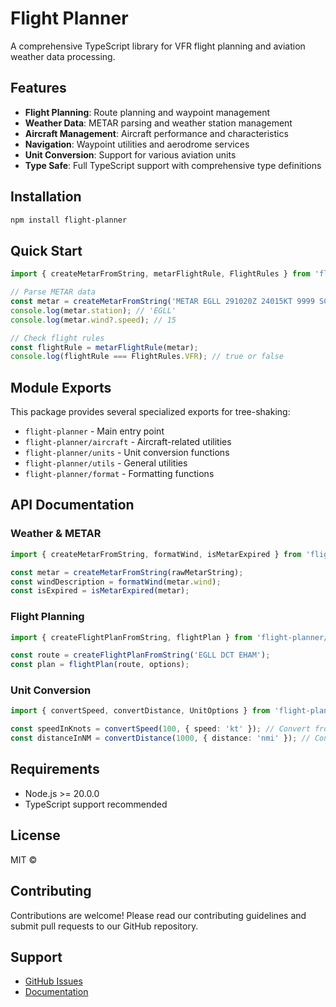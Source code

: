 # Flight Planner

A comprehensive TypeScript library for VFR flight planning and aviation weather data processing.

## Features

- **Flight Planning**: Route planning and waypoint management
- **Weather Data**: METAR parsing and weather station management
- **Aircraft Management**: Aircraft performance and characteristics
- **Navigation**: Waypoint utilities and aerodrome services
- **Unit Conversion**: Support for various aviation units
- **Type Safe**: Full TypeScript support with comprehensive type definitions

## Installation

```bash
npm install flight-planner
```

## Quick Start

```typescript
import { createMetarFromString, metarFlightRule, FlightRules } from 'flight-planner';

// Parse METAR data
const metar = createMetarFromString('METAR EGLL 291020Z 24015KT 9999 SCT040 18/09 Q1022');
console.log(metar.station); // 'EGLL'
console.log(metar.wind?.speed); // 15

// Check flight rules
const flightRule = metarFlightRule(metar);
console.log(flightRule === FlightRules.VFR); // true or false
```

## Module Exports

This package provides several specialized exports for tree-shaking:

- `flight-planner` - Main entry point
- `flight-planner/aircraft` - Aircraft-related utilities
- `flight-planner/units` - Unit conversion functions
- `flight-planner/utils` - General utilities
- `flight-planner/format` - Formatting functions

## API Documentation

### Weather & METAR

```typescript
import { createMetarFromString, formatWind, isMetarExpired } from 'flight-planner/metar';

const metar = createMetarFromString(rawMetarString);
const windDescription = formatWind(metar.wind);
const isExpired = isMetarExpired(metar);
```

### Flight Planning

```typescript
import { createFlightPlanFromString, flightPlan } from 'flight-planner/planner';

const route = createFlightPlanFromString('EGLL DCT EHAM');
const plan = flightPlan(route, options);
```

### Unit Conversion

```typescript
import { convertSpeed, convertDistance, UnitOptions } from 'flight-planner/units';

const speedInKnots = convertSpeed(100, { speed: 'kt' }); // Convert from default m/s
const distanceInNM = convertDistance(1000, { distance: 'nmi' }); // Convert from default meters
```

## Requirements

- Node.js >= 20.0.0
- TypeScript support recommended

## License

MIT ©

## Contributing

Contributions are welcome! Please read our contributing guidelines and submit pull requests to our GitHub repository.

## Support

- [GitHub Issues](https://github.com/yorickdewid/flight-planner/issues)
- [Documentation](https://github.com/yorickdewid/flight-planner#readme)
